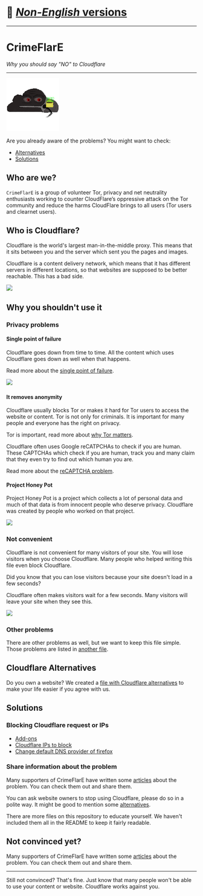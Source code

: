 # 👋 [_Non-English_ versions](../README.md)

---


# CrimeFlarE

*Why you should say "NO" to Cloudflare*

---


![CrimeFlarE logo](../image/crimeflare-logo.png)

Are you already aware of the problems?
You might want to check:
- [Alternatives](#alternatives)
- [Solutions](#solutions)



## Who are we?

`CrimeFlarE` is a group of volunteer Tor, privacy and net neutrality
enthusiasts working to counter CloudFlare’s oppressive attack on the Tor 
community and reduce the harms CloudFlare brings to all users (Tor users and 
clearnet users).

## Who is Cloudflare?

Cloudflare is the world's largest man-in-the-middle proxy. This means that it 
sits between you and the server which sent you the pages and images.

Cloudflare is a content delivery network, which means that it has different 
servers in different locations, so that websites are supposed to be better 
reachable. This has a bad side.

![](https://codeberg.org/crimeflare/cloudflare-tor/media/branch/master/image/matthew_prince.jpg)


## Why you shouldn't use it
### Privacy problems
#### Single point of failure

Cloudflare goes down from time to time. All the content which uses Cloudflare 
goes down as well when that happens.

Read more about the 
[single point of failure](../subfiles/single-point-of-failure-problem.md).

![](https://codeberg.org/crimeflare/cloudflare-tor/media/branch/master/image/cloudflareoutage-2020.jpg)


#### It removes anonymity

Cloudflare usually blocks Tor or makes it hard for Tor users to access the 
website or content. Tor is not only for criminals. It is important for many 
people and everyone has the right on privacy.

Tor is important, read more about 
[why Tor matters](../subfiles/why-tor-matters.md).

Cloudflare often uses Google reCATPCHAs to check if you are human. These
CAPTCHAs which check if you are human, track you and many claim that they
even try to find out which human you are.

Read more about the
[reCAPTCHA problem](../subfiles/recaptcha-problem.md).


#### Project Honey Pot

Project Honey Pot is a project which collects a lot of personal data
and much of that data is from innocent people who deserve privacy.
Cloudflare was created by people who worked on that project.

![](https://codeberg.org/crimeflare/cloudflare-tor/media/branch/master/image/honeypot.gif)


### Not convenient

Cloudflare is not convenient for many visitors of your site. You will
lose visitors when you choose Cloudflare. Many people who helped writing
this file even block Cloudflare.

Did you know that you can lose visitors because your site doesn't load
in a few seconds?

Cloudflare often makes visitors wait for a few seconds. Many visitors will
leave your site when they see this.

![](https://codeberg.org/crimeflare/cloudflare-tor/media/branch/master/image/onemorestep.jpg)


### Other problems

There are other problems as well, but we want to keep this file simple.
Those problems are listed in
[another file](../subfiles/more-cloudflare-problems.md).


## Cloudflare Alternatives

Do you own a website?
We created a [file with Cloudflare alternatives](../subfiles/cloudflare-alternatives.md)
to make your life easier if you agree with us.


## Solutions
### Blocking Cloudflare request or IPs

- [Add-ons](../what-to-do.md#website-consumer)
- [Cloudflare IPs to block](../cloudflare_inc/)
- [Change default DNS provider of firefox](../subfiles/change-firefox-dns.md)


### Share information about the problem

Many supporters of CrimeFlarE have written some
[articles](../subfiles/articles.md) about the problem.
You can check them out and share them.

You can ask website owners to stop using Cloudflare, please do so in a polite way.
It might be good to mention some [alternatives](#alternatives).

There are more files on this repository to educate yourself.
We haven't included them all in the README to keep it fairly readable.


## Not convinced yet?

Many supporters of CrimeFlarE have written some [articles](../subfiles/articles.md) about the problem.
You can check them out and share them.


---

Still not convinced? That's fine.
Just know that many people won't be able to use your content or website.
Cloudflare works against you.
